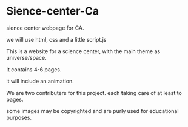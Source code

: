 # Sience-center-Ca
sience center webpage for CA. 

we will use html, css and a little script.js

This is a website for a science center, with the main theme as universe/space.

It contains 4-6 pages.

it will include an animation.

We are two contributers for this project.
each taking care of at least to pages.

some images may be copyrighted and are purly used for educational purposes.
